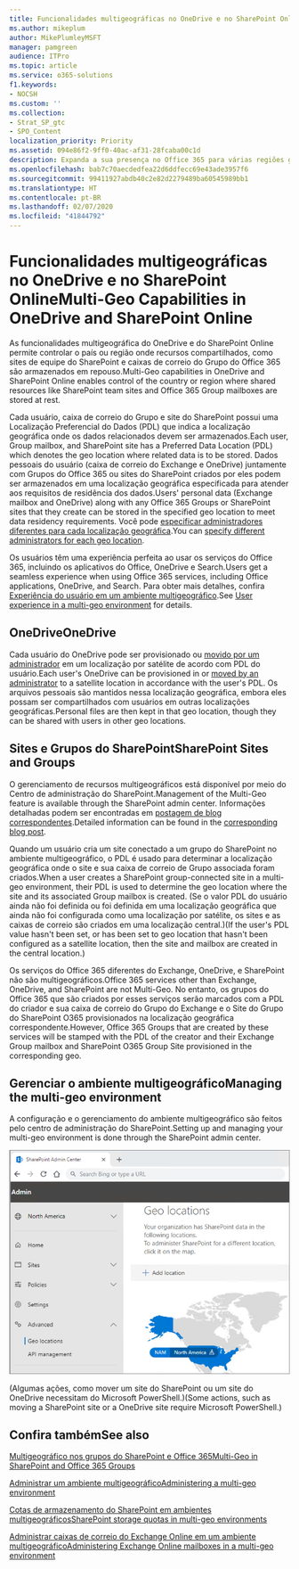```yaml
---
title: Funcionalidades multigeográficas no OneDrive e no SharePoint Online
ms.author: mikeplum
author: MikePlumleyMSFT
manager: pamgreen
audience: ITPro
ms.topic: article
ms.service: o365-solutions
f1.keywords:
- NOCSH
ms.custom: ''
ms.collection:
- Strat_SP_gtc
- SPO_Content
localization_priority: Priority
ms.assetid: 094e86f2-9ff0-40ac-af31-28fcaba00c1d
description: Expanda a sua presença no Office 365 para várias regiões geográficas com funcionalidades multigeográficas do OneDrive Online.
ms.openlocfilehash: bab7c70aecdedfea22d6ddfecc69e43ade3957f6
ms.sourcegitcommit: 99411927abdb40c2e82d2279489ba60545989bb1
ms.translationtype: HT
ms.contentlocale: pt-BR
ms.lasthandoff: 02/07/2020
ms.locfileid: "41844792"
---
```

# <a name="multi-geo-capabilities-in-onedrive-and-sharepoint-online"></a><span data-ttu-id="f85d6-103">Funcionalidades multigeográficas no OneDrive e no SharePoint Online</span><span class="sxs-lookup"><span data-stu-id="f85d6-103">Multi-Geo Capabilities in OneDrive and SharePoint Online</span></span>

<span data-ttu-id="f85d6-104">As funcionalidades multigeográfica do OneDrive e do SharePoint Online permite controlar o país ou região onde recursos compartilhados, como sites de equipe do SharePoint e caixas de correio do Grupo do Office 365 são armazenados em repouso.</span><span class="sxs-lookup"><span data-stu-id="f85d6-104">Multi-Geo capabilities in OneDrive and SharePoint Online enables control of the country or region where shared resources like SharePoint team sites and Office 365 Group mailboxes are stored at rest.</span></span>

<span data-ttu-id="f85d6-105">Cada usuário, caixa de correio do Grupo e site do SharePoint possui uma Localização Preferencial do Dados (PDL) que indica a localização geográfica onde os dados relacionados devem ser armazenados.</span><span class="sxs-lookup"><span data-stu-id="f85d6-105">Each user, Group mailbox, and SharePoint site has a Preferred Data Location (PDL) which denotes the geo location where related data is to be stored.</span></span> <span data-ttu-id="f85d6-106">Dados pessoais do usuário (caixa de correio do Exchange e OneDrive) juntamente com Grupos do Office 365 ou sites do SharePoint criados por eles podem ser armazenados em uma localização geográfica especificada para atender aos requisitos de residência dos dados.</span><span class="sxs-lookup"><span data-stu-id="f85d6-106">Users' personal data (Exchange mailbox and OneDrive) along with any Office 365 Groups or SharePoint sites that they create can be stored in the specified geo location to meet data residency requirements.</span></span> <span data-ttu-id="f85d6-107">Você pode [especificar administradores diferentes para cada localização geográfica](add-a-sharepoint-geo-admin.md).</span><span class="sxs-lookup"><span data-stu-id="f85d6-107">You can [specify different administrators for each geo location](add-a-sharepoint-geo-admin.md).</span></span>

<span data-ttu-id="f85d6-108">Os usuários têm uma experiência perfeita ao usar os serviços do Office 365, incluindo os aplicativos do Office, OneDrive e Search.</span><span class="sxs-lookup"><span data-stu-id="f85d6-108">Users get a seamless experience when using Office 365 services, including Office applications, OneDrive, and Search.</span></span> <span data-ttu-id="f85d6-109">Para obter mais detalhes, confira [Experiência do usuário em um ambiente multigeográfico](multi-geo-user-experience.md).</span><span class="sxs-lookup"><span data-stu-id="f85d6-109">See [User experience in a multi-geo environment](multi-geo-user-experience.md) for details.</span></span>

## <a name="onedrive"></a><span data-ttu-id="f85d6-110">OneDrive</span><span class="sxs-lookup"><span data-stu-id="f85d6-110">OneDrive</span></span>

<span data-ttu-id="f85d6-111">Cada usuário do OneDrive pode ser provisionado ou [movido por um administrador](move-onedrive-between-geo-locations.md) em um localização por satélite de acordo com PDL do usuário.</span><span class="sxs-lookup"><span data-stu-id="f85d6-111">Each user's OneDrive can be provisioned in or [moved by an administrator](move-onedrive-between-geo-locations.md) to a satellite location in accordance with the user's PDL.</span></span> <span data-ttu-id="f85d6-112">Os arquivos pessoais são mantidos nessa localização geográfica, embora eles possam ser compartilhados com usuários em outras localizações geográficas.</span><span class="sxs-lookup"><span data-stu-id="f85d6-112">Personal files are then kept in that geo location, though they can be shared with users in other geo locations.</span></span>

## <a name="sharepoint-sites-and-groups"></a><span data-ttu-id="f85d6-113">Sites e Grupos do SharePoint</span><span class="sxs-lookup"><span data-stu-id="f85d6-113">SharePoint Sites and Groups</span></span>

<span data-ttu-id="f85d6-114">O gerenciamento de recursos multigeográficos está disponível por meio do Centro de administração do SharePoint.</span><span class="sxs-lookup"><span data-stu-id="f85d6-114">Management of the Multi-Geo feature is available through the SharePoint admin center.</span></span> <span data-ttu-id="f85d6-115">Informações detalhadas podem ser encontradas em [postagem de blog correspondentes](https://techcommunity.microsoft.com/t5/Office-365-Blog/Now-available-Multi-Geo-in-SharePoint-and-Office-365-Groups/ba-p/263302).</span><span class="sxs-lookup"><span data-stu-id="f85d6-115">Detailed information can be found in the [corresponding blog post](https://techcommunity.microsoft.com/t5/Office-365-Blog/Now-available-Multi-Geo-in-SharePoint-and-Office-365-Groups/ba-p/263302).</span></span>

<span data-ttu-id="f85d6-116">Quando um usuário cria um site conectado a um grupo do SharePoint no ambiente multigeográfico, o PDL é usado para determinar a localização geográfica onde o site e sua caixa de correio de Grupo associada foram criados.</span><span class="sxs-lookup"><span data-stu-id="f85d6-116">When a user creates a SharePoint group-connected site in a multi-geo environment, their PDL is used to determine the geo location where the site and its associated Group mailbox is created.</span></span> <span data-ttu-id="f85d6-117">(Se o valor PDL do usuário ainda não foi definida ou foi definida em uma localização geográfica que ainda não foi configurada como uma localização por satélite, os sites e as caixas de correio são criados em uma localização central.)</span><span class="sxs-lookup"><span data-stu-id="f85d6-117">(If the user's PDL value hasn't been set, or has been set to geo location that hasn't been configured as a satellite location, then the site and mailbox are created in the central location.)</span></span>

<span data-ttu-id="f85d6-118">Os serviços do Office 365 diferentes do Exchange, OneDrive, e SharePoint não são multigeográficos.</span><span class="sxs-lookup"><span data-stu-id="f85d6-118">Office 365 services other than Exchange, OneDrive, and SharePoint are not Multi-Geo.</span></span> <span data-ttu-id="f85d6-119">No entanto, os grupos do Office 365 que são criados por esses serviços serão marcados com a PDL do criador e sua caixa de correio do Grupo do Exchange e o Site do Grupo do SharePoint O365 provisionados na localização geográfica correspondente.</span><span class="sxs-lookup"><span data-stu-id="f85d6-119">However, Office 365 Groups that are created by these services will be stamped with the PDL of the creator and their Exchange Group mailbox and SharePoint O365 Group Site provisioned in the corresponding geo.</span></span> 

## <a name="managing-the-multi-geo-environment"></a><span data-ttu-id="f85d6-120">Gerenciar o ambiente multigeográfico</span><span class="sxs-lookup"><span data-stu-id="f85d6-120">Managing the multi-geo environment</span></span>

<span data-ttu-id="f85d6-121">A configuração e o gerenciamento do ambiente multigeográfico são feitos pelo centro de administração do SharePoint.</span><span class="sxs-lookup"><span data-stu-id="f85d6-121">Setting up and managing your multi-geo environment is done through the SharePoint admin center.</span></span> 

![Captura de tela da página de localizações geográficas do centro de administração SharePoint](media/sharepoint-multi-geo-admin-center.png)

<span data-ttu-id="f85d6-123">(Algumas ações, como mover um site do SharePoint ou um site do OneDrive necessitam do Microsoft PowerShell.)</span><span class="sxs-lookup"><span data-stu-id="f85d6-123">(Some actions, such as moving a SharePoint site or a OneDrive site require Microsoft PowerShell.)</span></span>

## <a name="see-also"></a><span data-ttu-id="f85d6-124">Confira também</span><span class="sxs-lookup"><span data-stu-id="f85d6-124">See also</span></span>

[<span data-ttu-id="f85d6-125">Multigeográfico nos grupos do SharePoint e Office 365</span><span class="sxs-lookup"><span data-stu-id="f85d6-125">Multi-Geo in SharePoint and Office 365 Groups</span></span>](https://techcommunity.microsoft.com/t5/Office-365-Blog/Now-available-Multi-Geo-in-SharePoint-and-Office-365-Groups/ba-p/263302)

[<span data-ttu-id="f85d6-126">Administrar um ambiente multigeográfico</span><span class="sxs-lookup"><span data-stu-id="f85d6-126">Administering a multi-geo environment</span></span>](administering-a-multi-geo-environment.md)

[<span data-ttu-id="f85d6-127">Cotas de armazenamento do SharePoint em ambientes multigeográficos</span><span class="sxs-lookup"><span data-stu-id="f85d6-127">SharePoint storage quotas in multi-geo environments</span></span>](sharepoint-multi-geo-storage-quota.md)

[<span data-ttu-id="f85d6-128">Administrar caixas de correio do Exchange Online em um ambiente multigeográfico</span><span class="sxs-lookup"><span data-stu-id="f85d6-128">Administering Exchange Online mailboxes in a multi-geo environment</span></span>](administering-exchange-online-multi-geo.md)
